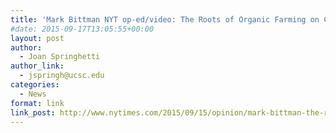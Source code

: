 ```yaml
---
title: 'Mark Bittman NYT op-ed/video: The Roots of Organic Farming on Campus'
#date: 2015-09-17T13:05:55+00:00
layout: post
author:
  - Joan Springhetti
author_link:
  - jspringh@ucsc.edu
categories:
  - News
format: link
link_post: http://www.nytimes.com/2015/09/15/opinion/mark-bittman-the-roots-of-organic-farming.html?utm\_source=homepage&utm\_campaign=carousel&utm_medium=slide-0
---
```


